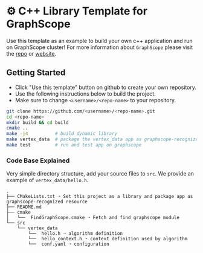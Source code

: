 # ⚙️  C++ Library Template for GraphScope

Use this template as an example to build your own c++ application and run on GraphScope cluster! For more information about `GraphScope` please visit the [repo](https://github.com/alibaba/GraphScope) or [website](https://graphscope.io/).

## Getting Started
- Click "Use this template" button on github to create your own repository.
- Use the following instructions below to build the project.
- Make sure to change `<username>/<repo-name>` to your repository.

```bash
git clone https://github.com/<username>/<repo-name>.git
cd <repo-name>
mkdir build && cd build
cmake ..
make -j4          # build dynamic library
make vertex_data  # package the vertex_data app as graphscope-recognized resource
make test         # run and test app on graphscope
```

### Code Base Explained
Very simple directory structure, add your source files to `src`. We provide an example of `vertex_data/hello.h`.
```
.
├── CMakeLists.txt ➝ Set this project as a library and package app as graphscope-recognized resource
├── README.md
├── cmake
│   └──  FindGraphScope.cmake ➝ Fetch and find graphscope module
└── src
    └── vertex_data 
        └──  hello.h ➝ algorithm definition
        └──  hello_context.h ➝ context definition used by algorithm
        └──  conf.yaml ➝ configuration
```
